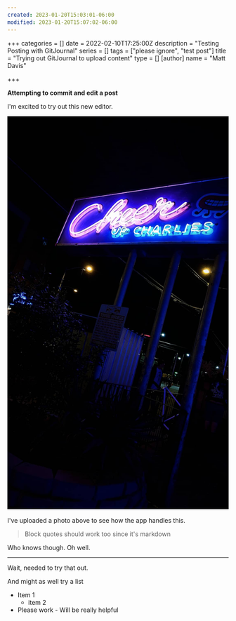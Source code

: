 ```yaml
---
created: 2023-01-20T15:03:01-06:00
modified: 2023-01-20T15:07:02-06:00
---
```


+++
categories = []
date = 2022-02-10T17:25:00Z
description = "Testing Posting with GitJournal"
series = []
tags = ["please ignore", "test post"]
title = "Trying out GitJournal to upload content"
type = []
[author]
name = "Matt Davis"

+++

**Attempting to commit and edit a post**

I'm excited to try out this new editor. 

![Image](./d7bd3b4a8475f5a9d6f9a910195681c4.jpg) 

I've uploaded a photo above to see how the app handles this.

> Block quotes should work too since it's markdown

Who knows though. Oh well.

---

Wait, needed to try that out.

And might as well try a list

- Item 1
    - item 2
- Please work
       - Will be really helpful
